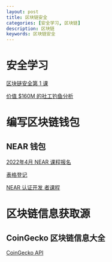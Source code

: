 ```yaml
---
layout: post
title: 区块链安全
categories: [安全学习, 区块链]
description: 区块链
keywords: 区块链安全 
---
```


# 安全学习

[区块链安全第 1 课
](http://snowming.me/2021/06/02/%e5%8c%ba%e5%9d%97%e9%93%be%e5%ae%89%e5%85%a8%e7%ac%ac%e4%b8%80%e8%af%be-%e8%87%aa%e5%b7%b1%e7%bc%96%e5%86%99%e5%90%88%e7%ba%a6%ef%bc%9a%e5%90%91%e5%90%88%e7%ba%a6%e5%85%85%e5%80%bc/)

[价值 $160M 的社工钓鱼分析
](http://snowming.me/2022/02/15/social-engineering-scam/)

# 编写区块链钱包

## NEAR 钱包

[2022年4月 NEAR 课程报名
](https://segmentfault.com/a/1190000041705194)

[表格登记](https://docs.google.com/spreadsheets/d/1P8_T7IBeoLhq04PuicGlIh__AnUhq0hj/edit#gid=961130720) 


[NEAR 认证开发
者课程](https://www.bilibili.com/video/BV1AT4y1S7ms/)


# 区块链信息获取源

## CoinGecko 区块链信息大全

[CoinGecko API](https://github.com/man-c/pycoingecko)
